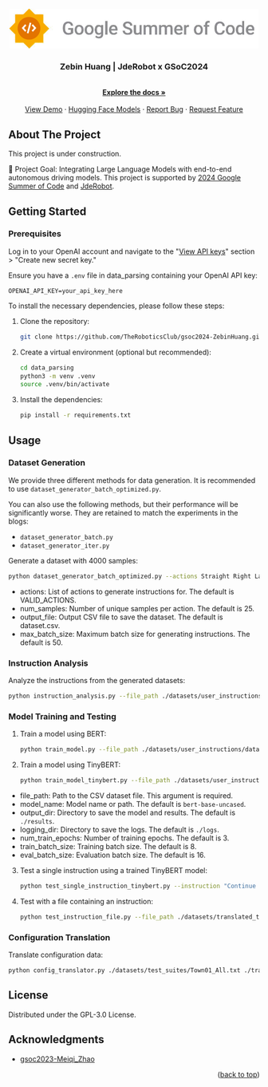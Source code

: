 <br />
<div align="center">
  <a href="https://github.com/your_username/repo_name">
    <img src="imgs/jderobot_gsoc.jpg" alt="Logo" width="500" height="80">
  </a>

  <h3 align="center">Zebin Huang | JdeRobot x GSoC2024</h3>

  <p align="center">
    <br />
    <a href="https://theroboticsclub.github.io/gsoc2024-ZebinHuang/"><strong>Explore the docs »</strong></a>
    <br />
    <br />
    <a href="https://gsoc24-zebinhuang.streamlit.app/">View Demo</a>
    ·
    <a href="https://huggingface.co/zebin-huang/gsoc2024-ZebinHuang">Hugging Face Models</a>
    ·
    <a href="https://github.com/TheRoboticsClub/gsoc2024-ZebinHuang/issues/new?labels=bug&template=bug-report---.md">Report Bug</a>
    ·
    <a href="https://github.com/your_username/repo_name/issues/new?labels=enhancement&template=feature-request---.md">Request Feature</a>
  </p>
</div>

## About The Project

This project is under construction.

🚀 Project Goal: Integrating Large Language Models with end-to-end autonomous driving models. This project is supported by [2024 Google Summer of Code](https://summerofcode.withgoogle.com/) and [JdeRobot](https://jderobot.github.io/activities/gsoc/2024#ideas-list).

## Getting Started

### Prerequisites

Log in to your OpenAI account and navigate to the "[View API keys](https://beta.openai.com/account/api-keys)" section > "Create new secret key."

Ensure you have a `.env` file in data_parsing containing your OpenAI API key:

```plaintext
OPENAI_API_KEY=your_api_key_here
```

To install the necessary dependencies, please follow these steps:

1. Clone the repository:

   ```bash
   git clone https://github.com/TheRoboticsClub/gsoc2024-ZebinHuang.git
   ```

2. Create a virtual environment (optional but recommended):

   ```bash
   cd data_parsing
   python3 -m venv .venv
   source .venv/bin/activate
   ```

3. Install the dependencies:

   ```bash
   pip install -r requirements.txt
   ```

## Usage

### Dataset Generation

We provide three different methods for data generation. It is recommended to use `dataset_generator_batch_optimized.py`.

You can also use the following methods, but their performance will be significantly worse. They are retained to match the experiments in the blogs:
- `dataset_generator_batch.py`
- `dataset_generator_iter.py`

Generate a dataset with 4000 samples:

```bash
python dataset_generator_batch_optimized.py --actions Straight Right LaneFollow Left --num_samples 1000 --output_file ./datasets/user_instructions/dataset_4000.csv --max_batch_size 100
```

- actions: List of actions to generate instructions for. The default is VALID_ACTIONS.
- num_samples: Number of unique samples per action. The default is 25.
- output_file: Output CSV file to save the dataset. The default is dataset.csv.
- max_batch_size: Maximum batch size for generating instructions. The default is 50.

### Instruction Analysis
Analyze the instructions from the generated datasets:

```bash
python instruction_analysis.py --file_path ./datasets/user_instructions/dataset_4000.csv --output_dir ./results
```

### Model Training and Testing

1. Train a model using BERT:
    ```bash
    python train_model.py --file_path ./datasets/user_instructions/dataset_4000.csv --output_dir ./models
    ```

2. Train a model using TinyBERT:
    ```bash
    python train_model_tinybert.py --file_path ./datasets/user_instructions/dataset_4000.csv --output_dir ./models
    ```

- file_path: Path to the CSV dataset file. This argument is required.
- model_name: Model name or path. The default is `bert-base-uncased`.
- output_dir: Directory to save the model and results. The default is `./results`.
- logging_dir: Directory to save the logs. The default is `./logs`.
- num_train_epochs: Number of training epochs. The default is 3.
- train_batch_size: Training batch size. The default is 8.
- eval_batch_size: Evaluation batch size. The default is 16.

3. Test a single instruction using a trained TinyBERT model:
    ```bash
    python test_single_instruction_tinybert.py --instruction "Continue straight on the highway for the next 10 miles." --model_path ./models/checkpoint-1000 --label_mapping_path ./models/label_mapping.csv
    ```

4. Test with a file containing an instruction:

    ```bash
    python test_instruction_file.py --file_path ./datasets/translated_test_suites/Town02_All.txt --model_path ./models/checkpoint-1000 --tokenizer_name huawei-noah/TinyBERT_General_4L_312D --label_mapping_path ./models/label_mapping.json
    ```

### Configuration Translation

Translate configuration data:

```bash
python config_translator.py ./datasets/test_suites/Town01_All.txt ./translated_test_suite
```

## License

Distributed under the GPL-3.0 License.

## Acknowledgments

* [gsoc2023-Meiqi_Zhao](https://github.com/TheRoboticsClub/gsoc2023-Meiqi_Zhao)

<p align="right">(<a href="#readme-top">back to top</a>)</p>
